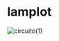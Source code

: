 # lampIot

![circuito(1)](https://user-images.githubusercontent.com/26278442/129485034-f961b0ea-2969-4eda-a785-32092925bcad.png)
